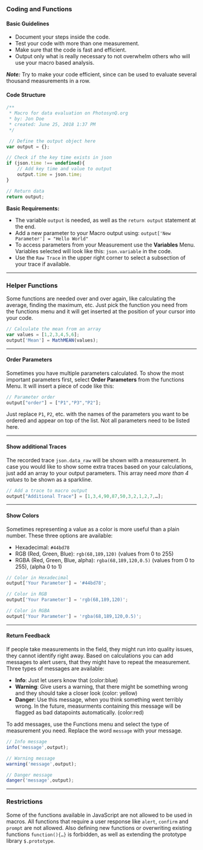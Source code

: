 ### Coding and Functions

#### Basic Guidelines

+ Document your steps inside the code.
+ Test your code with more than one measurement.
+ Make sure that the code is fast and efficient.
+ Output only what is really necessary to not overwhelm others who will use your macro based analysis.

***Note:*** Try to make your code efficient, since can be used to evaluate several thousand measurements in a row.

#### Code Structure

```javascript
/**
 * Macro for data evaluation on PhotosynQ.org
 * by: Jon Doe
 * created: June 25, 2018 1:37 PM
 */

 // Define the output object here
var output = {};

// Check if the key time exists in json
if (json.time !== undefined){
    // Add key time and value to output
    output.time = json.time;
}

// Return data
return output;
```

**Basic Requirements:**

+ The variable `output` is needed, as well as the `return output` statement at the end.
+ Add a new parameter to your Macro output using: `output['New Parameter'] = "Hello World"`
+ To access parameters from your Measurement use the **Variables** Menu. Variables selected will look like this: `json.variable` in the code.
+ Use the `Raw Trace` in the upper right corner to select a subsection of your trace if available.

***

### Helper Functions

Some functions are needed over and over again, like calculating the average, finding the maximum, etc. Just pick the function you need from the functions menu and it will get inserted at the position of your cursor into your code.

```javascript
// Calculate the mean from an array
var values = [1,2,3,4,5,6];
output['Mean'] = MathMEAN(values);
```
***

#### Order Parameters

Sometimes you have multiple parameters calculated. To show the most important parameters first, select **Order Parameters** from the functions Menu. It will insert a piece of code like this:

```javascript
// Parameter order
output["order"] = ["P1","P3","P2"];
```

Just replace `P1`, `P2`, etc. with the names of the parameters you want to be ordered and appear on top of the list. Not all parameters need to be listed here.

***

#### Show additional Traces

The recorded trace `json.data_raw` will be shown with a measurement. In case you would like to show some extra traces based on your calculations, just add an array to your output parameters. This array need _more than 4 values_ to be shown as a sparkline.

```javascript
// Add a trace to macro output
output["Additional Trace"] = [1,3,4,90,87,50,3,2,1,2,7,…];
```

***

#### Show Colors

Sometimes representing a value as a color is more useful than a plain number. These three options are available:

+ Hexadecimal: `#44bd78`
+ RGB (Red, Green, Blue): `rgb(68,189,120)` (values from 0 to 255)
+ RGBA (Red, Green, Blue, alpha): `rgba(68,189,120,0.5)` (values from 0 to 255), (alpha 0 to 1)

```javascript
// Color in Hexadecimal
output['Your Parameter'] = '#44bd78';

// Color in RGB
output['Your Parameter'] = 'rgb(68,189,120)';

// Color in RGBA
output['Your Parameter'] = 'rgba(68,189,120,0.5)';
```

***

#### Return Feedback

If people take measurements in the field, they might run into quality issues, they cannot identify right away. Based on calculations you can add messages to alert users, that they might have to repeat the measurement. Three types of messages are available:

+ **Info**: Just let users know that (color:blue)
+ **Warning**: Give users a warning, that there might be something wrong and they should take a closer look (color: yellow)
+ **Danger**: Use this message, when you think something went terribly wrong. In the future, measurments containing this message will be flagged as bad datapoints automatically. (color:red)

To add messages, use the Functions menu and select the type of measurement you need. Replace the word `message` with your message.

```javascript
// Info message
info('message',output);

// Warning message
warning('message',output);

// Danger message
danger('message',output);
```

***

### Restrictions

Some of the functions available in JavaScript are not allowed to be used in macros. All functions that require a user response like `alert`, `confirm` and `prompt` are not allowed. Also defining new functions or overwriting existing functions `function(){…}` is forbidden, as well as extending the prototype library `$.prototype`.

[JavaScript_URL]: https://www.w3schools.com/js/

[Desktop App]: https://photosynq.org/software